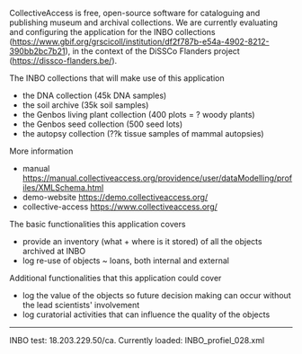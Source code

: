 CollectiveAccess is free, open-source software for cataloguing and publishing museum and archival collections. We are currently evaluating and configuring the application for the INBO collections (https://www.gbif.org/grscicoll/institution/df2f787b-e54a-4902-8212-390bb2bc7b21), in the context of the DiSSCo Flanders project (https://dissco-flanders.be/).

The INBO collections that will make use of this application
- the DNA collection (45k DNA samples)
- the soil archive (35k soil samples)
- the Genbos living plant collection (400 plots = ? woody plants)
- the Genbos seed collection (500 seed lots)
- the autopsy collection (??k tissue samples of mammal autopsies)

More information
- manual	https://manual.collectiveaccess.org/providence/user/dataModelling/profiles/XMLSchema.html
- demo-website	https://demo.collectiveaccess.org/
- collective-access https://www.collectiveaccess.org/

The basic functionalities this application covers
- provide an inventory (what + where is it stored) of all the objects archived at INBO
- log re-use of objects ~ loans, both internal and external

Additional functionalities that this application could cover
- log the value of the objects so future decision making can occur without the lead scientists' involvement
- log curatorial activities that can influence the quality of the objects

----

INBO test:	18.203.229.50/ca. 
Currently loaded: INBO_profiel_028.xml
